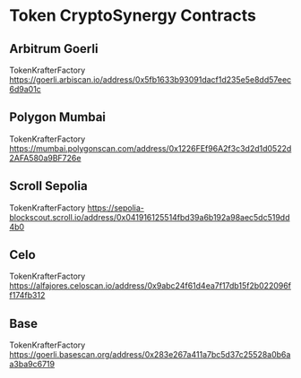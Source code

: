 # Token CryptoSynergy Contracts

## Arbitrum Goerli

TokenKrafterFactory
https://goerli.arbiscan.io/address/0x5fb1633b93091dacf1d235e5e8dd57eec6d9a01c

## Polygon Mumbai

TokenKrafterFactory
https://mumbai.polygonscan.com/address/0x1226FEf96A2f3c3d2d1d0522d2AFA580a9BF726e

## Scroll Sepolia

TokenKrafterFactory
https://sepolia-blockscout.scroll.io/address/0x041916125514fbd39a6b192a98aec5dc519dd4b0

## Celo

TokenKrafterFactory
https://alfajores.celoscan.io/address/0x9abc24f61d4ea7f17db15f2b022096ff174fb312

## Base

TokenKrafterFactory
https://goerli.basescan.org/address/0x283e267a411a7bc5d37c25528a0b6aa3ba9c6719
